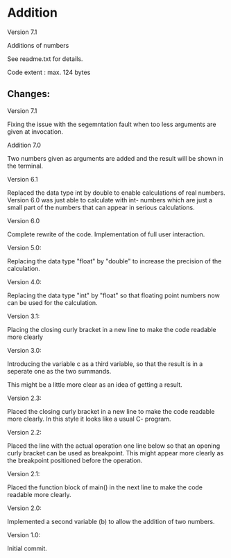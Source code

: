 # Addition

Version 7.1

Additions of numbers

See readme.txt for details.


Code extent : max. 124 bytes


Changes:
---

Version 7.1

Fixing the issue with the segemntation fault when too less arguments are given at invocation.


Addition 7.0

Two numbers given as arguments are added and the result will be shown in the
terminal.


Version 6.1

Replaced the data type  int  by  double to enable calculations of real numbers.
Version 6.0 was just able to calculate with int- numbers which are just a small part of the numbers that can appear in serious calculations.


Version 6.0

Complete rewrite of the code.
Implementation of full user interaction.


Version 5.0:

Replacing the data type "float" by "double" to increase the precision of
the calculation.


Version 4.0:

Replacing the data type "int" by "float" so that floating point numbers now
can be used for the calculation.


Version 3.1:

Placing the closing curly bracket in a new line to make the code readable
more clearly


Version 3.0:

Introducing the variable c as a third variable, so that the result is in a
seperate one as the two summands.

This might be a little more clear as an idea of getting a result.


Version 2.3:

Placed the closing curly bracket in a new line to make the code readable
more clearly.
In this style it looks like a usual C- program.


Version 2.2:

Placed the line with the actual operation one line below so that an opening
curly bracket can be used as breakpoint.
This might appear more clearly as the breakpoint positioned before the
operation.


Version 2.1:

Placed the function block of main() in the next line to make the code readable
more clearly.


Version 2.0:

Implemented a second variable (b) to allow the addition of two numbers.


Version 1.0:

Initial commit.
